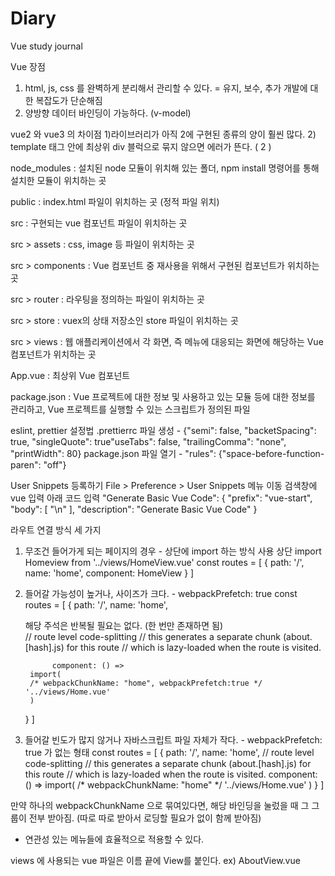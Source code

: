 # Diary
Vue study journal

Vue 장점
1) html, js, css 를 완벽하게 분리해서 관리할 수 있다.  =  유지, 보수, 추가 개발에 대한 복잡도가 단순해짐
2) 양방향 데이터 바인딩이 가능하다. (v-model)



vue2 와 vue3 의 차이점
1)라이브러리가 아직 2에 구현된 종류의 양이 훨씬 많다.
2) template 태그 안에 최상위 div 블럭으로 묶지 않으면 에러가 뜬다. ( 2 )


node_modules : 설치된 node 모듈이 위치해 있는 폴더, npm install 명령어를 통해 설치한 모듈이 위치하는 곳

public : index.html 파일이 위치하는 곳 (정적 파일 위치)

src : 구현되는 vue 컴포넌트 파일이 위치하는 곳

src > assets : css, image 등 파일이 위치하는 곳

src > components : Vue 컴포넌트 중 재사용을 위해서 구현된 컴포넌트가 위치하는 곳

src > router : 라우팅을 정의하는 파일이 위치하는 곳

src > store : vuex의 상태 저장소인 store 파일이 위치하는 곳

src > views : 웹 애플리케이션에서 각 화면, 즉 메뉴에 대응되는 화면에 해당하는 Vue 컴포넌트가 위치하는 곳

App.vue : 최상위 Vue 컴포넌트

package.json : Vue 프로젝트에 대한 정보 및 사용하고 있는 모듈 등에 대한 정보를 관리하고, Vue 프로젝트를 실행할 수 있는 스크립트가 정의된 파일


eslint, prettier 설정법
.prettierrc 파일 생성 - {"semi": false, "backetSpacing": true, "singleQuote": true"useTabs": false, "trailingComma": "none", "printWidth": 80}
package.json 파일 열기 - "rules": {"space-before-function-paren": "off"}

User Snippets 등록하기
File > Preference > User Snippets 메뉴 이동
검색창에 vue 입력
아래 코드 입력
"Generate Basic Vue Code": {
		"prefix": "vue-start",
		"body": [
			"<template>\n\t<div></div>\n</template>\n<script>\nexport default {\n\tcomponents: {},\n\tdata() {\n\t\treturn {\n\t\t\tsampleData: ''\n\t\t}\n\t},\n\tsetup() {},\n\tcreated() {},\n\tmounted() {},\n\tunmounted() {},\n\tmethods: {}\n}\n</script>"
		],
		"description": "Generate Basic Vue Code"
	}


라우트 연결 방식 세 가지
1. 무조건 들어가게 되는 페이지의 경우 - 상단에 import 하는 방식 사용
	상단 import Homeview from '../views/HomeView.vue'
	const routes = [
	{
	path: '/',
	name: 'home',
	component: HomeView
	}
	]

2. 들어갈 가능성이 높거나, 사이즈가 크다. - webpackPrefetch: true
	const routes = [
	{
	path: '/',
	name: 'home',

	해당 주석은 반복될 필요는 없다. (한 번만 존재하면 됨)	 
	 // route level code-splitting
    	 // this generates a separate chunk (about.[hash].js) for this route
             // which is lazy-loaded when the route is visited.

             component: () => 
	    import(
 		/* webpackChunkName: "home", webpackPrefetch:true */ '../views/Home.vue'
		)
	}
	]

3. 들어갈 빈도가 많지 않거나 자바스크립트 파일 자체가 작다. - webpackPrefetch: true 가 없는 형태
	const routes = [
	{
	path: '/',
	name: 'home',
	 // route level code-splitting
    	 // this generates a separate chunk (about.[hash].js) for this route
             // which is lazy-loaded when the route is visited.
             component: () => 
	    import(
 		/* webpackChunkName: "home" */ '../views/Home.vue'
		)
	}
	]

만약 하나의 webpackChunkName 으로 묶여있다면, 해당 바인딩을 눌렀을 때 그 그룹이 전부 받아짐. (따로 따로 받아서 로딩할 필요가 없이 함께 받아짐)
 - 연관성 있는 메뉴들에 효율적으로 적용할 수 있다.



views 에 사용되는 vue 파일은 이름 끝에 View를 붙인다. ex) AboutView.vue
